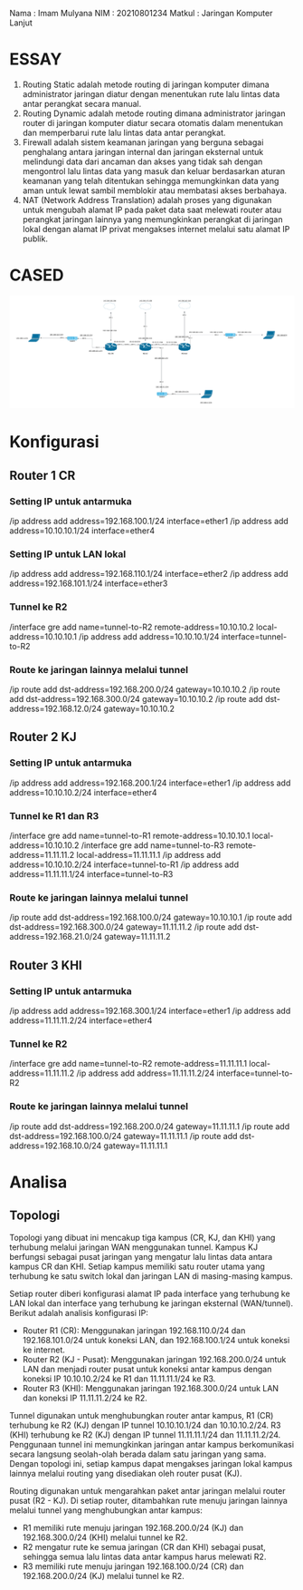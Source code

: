 Nama : Imam Mulyana
NIM : 20210801234
Matkul : Jaringan Komputer Lanjut

# ESSAY

1. Routing Static adalah metode routing di jaringan komputer dimana administrator jaringan diatur dengan menentukan rute lalu lintas data antar perangkat secara manual.
2. Routing Dynamic adalah metode routing dimana administrator jaringan router di jaringan komputer diatur secara otomatis dalam menentukan dan memperbarui rute lalu lintas data antar perangkat.
3. Firewall adalah sistem keamanan jaringan yang berguna sebagai penghalang antara jaringan internal dan jaringan eksternal untuk melindungi data dari ancaman dan akses yang tidak sah dengan mengontrol lalu lintas data yang masuk dan keluar berdasarkan aturan keamanan yang telah ditentukan sehingga memungkinkan data yang aman untuk lewat sambil memblokir atau membatasi akses berbahaya.
4. NAT (Network Address Translation) adalah proses yang digunakan untuk mengubah alamat IP pada paket data saat melewati router atau perangkat jaringan lainnya yang memungkinkan perangkat di jaringan lokal dengan alamat IP privat mengakses internet melalui satu alamat IP publik.

# CASED

![TopologiJaringan](NewTopologi.png)

# Konfigurasi

## Router 1 CR

### Setting IP untuk antarmuka

/ip address add address=192.168.100.1/24 interface=ether1
/ip address add address=10.10.10.1/24 interface=ether4

### Setting IP untuk LAN lokal

/ip address add address=192.168.110.1/24 interface=ether2
/ip address add address=192.168.101.1/24 interface=ether3

### Tunnel ke R2

/interface gre add name=tunnel-to-R2 remote-address=10.10.10.2 local-address=10.10.10.1
/ip address add address=10.10.10.1/24 interface=tunnel-to-R2

### Route ke jaringan lainnya melalui tunnel

/ip route add dst-address=192.168.200.0/24 gateway=10.10.10.2
/ip route add dst-address=192.168.300.0/24 gateway=10.10.10.2
/ip route add dst-address=192.168.12.0/24 gateway=10.10.10.2

## Router 2 KJ

### Setting IP untuk antarmuka

/ip address add address=192.168.200.1/24 interface=ether1
/ip address add address=10.10.10.2/24 interface=ether4

### Tunnel ke R1 dan R3

/interface gre add name=tunnel-to-R1 remote-address=10.10.10.1 local-address=10.10.10.2
/interface gre add name=tunnel-to-R3 remote-address=11.11.11.2 local-address=11.11.11.1
/ip address add address=10.10.10.2/24 interface=tunnel-to-R1
/ip address add address=11.11.11.1/24 interface=tunnel-to-R3

### Route ke jaringan lainnya melalui tunnel

/ip route add dst-address=192.168.100.0/24 gateway=10.10.10.1
/ip route add dst-address=192.168.300.0/24 gateway=11.11.11.2
/ip route add dst-address=192.168.21.0/24 gateway=11.11.11.2

## Router 3 KHI

### Setting IP untuk antarmuka

/ip address add address=192.168.300.1/24 interface=ether1
/ip address add address=11.11.11.2/24 interface=ether4

### Tunnel ke R2

/interface gre add name=tunnel-to-R2 remote-address=11.11.11.1 local-address=11.11.11.2
/ip address add address=11.11.11.2/24 interface=tunnel-to-R2

### Route ke jaringan lainnya melalui tunnel

/ip route add dst-address=192.168.200.0/24 gateway=11.11.11.1
/ip route add dst-address=192.168.100.0/24 gateway=11.11.11.1
/ip route add dst-address=192.168.10.0/24 gateway=11.11.11.1

# Analisa

## Topologi

Topologi yang dibuat ini mencakup tiga kampus (CR, KJ, dan KHI) yang terhubung melalui jaringan WAN menggunakan tunnel. Kampus KJ berfungsi sebagai pusat jaringan yang mengatur lalu lintas data antara kampus CR dan KHI. Setiap kampus memiliki satu router utama yang terhubung ke satu switch lokal dan jaringan LAN di masing-masing kampus.

Setiap router diberi konfigurasi alamat IP pada interface yang terhubung ke LAN lokal dan interface yang terhubung ke jaringan eksternal (WAN/tunnel). Berikut adalah analisis konfigurasi IP:

- Router R1 (CR): Menggunakan jaringan 192.168.110.0/24 dan 192.168.101.0/24 untuk koneksi LAN, dan 192.168.100.1/24 untuk koneksi ke internet.
- Router R2 (KJ - Pusat): Menggunakan jaringan 192.168.200.0/24 untuk LAN dan menjadi router pusat untuk koneksi antar kampus dengan koneksi IP 10.10.10.2/24 ke R1 dan 11.11.11.1/24 ke R3.
- Router R3 (KHI): Menggunakan jaringan 192.168.300.0/24 untuk LAN dan koneksi IP 11.11.11.2/24 ke R2.

Tunnel digunakan untuk menghubungkan router antar kampus, R1 (CR) terhubung ke R2 (KJ) dengan IP tunnel 10.10.10.1/24 dan 10.10.10.2/24.
R3 (KHI) terhubung ke R2 (KJ) dengan IP tunnel 11.11.11.1/24 dan 11.11.11.2/24.
Penggunaan tunnel ini memungkinkan jaringan antar kampus berkomunikasi secara langsung seolah-olah berada dalam satu jaringan yang sama. Dengan topologi ini, setiap kampus dapat mengakses jaringan lokal kampus lainnya melalui routing yang disediakan oleh router pusat (KJ).

Routing digunakan untuk mengarahkan paket antar jaringan melalui router pusat (R2 - KJ).
Di setiap router, ditambahkan rute menuju jaringan lainnya melalui tunnel yang menghubungkan antar kampus:

- R1 memiliki rute menuju jaringan 192.168.200.0/24 (KJ) dan 192.168.300.0/24 (KHI) melalui tunnel ke R2.
- R2 mengatur rute ke semua jaringan (CR dan KHI) sebagai pusat, sehingga semua lalu lintas data antar kampus harus melewati R2.
- R3 memiliki rute menuju jaringan 192.168.100.0/24 (CR) dan 192.168.200.0/24 (KJ) melalui tunnel ke R2.
